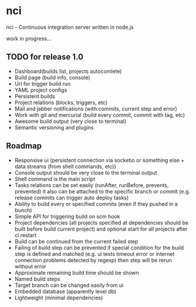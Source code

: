 # nci

nci - Continuous integration server written in node.js

work in progress...

## TODO for release 1.0

* Dashboard(builds list, projects autocomlete)
* Build page (build info, console)
* Url for trigger build run
* YAML project configs
* Persistent builds
* Project relations (blocks, triggers, etc)
* Mail and jabber notifications (with commits, current step and error)
* Work with git and mercurial (build every commit, commit with tag, etc)
* Awesome build output (very close to terminal)
* Semantic versioning and plugins


## Roadmap

* Responsive ui (persistent connection via socketio or something else +
data streams (from shell commands, etc))
* Console output should be very close to the terminal output
* Shell command is the main script
* Tasks relations can be set easily (runAfter, runBefore, prevents, prevented)
it also can be attached to the specific branch or commit (e.g. release commits
can trigger auto deploy tasks)
* Ability to build every or specified commits (even if they pushed in a bunch)
* Simple API for triggering build on scm hook
* Project dependencies (all projects specified at dependencies should be built
before build current project) and optional start for all projects after ci
restart
* Build can be continued from the current failed step
* Failing of build step can be prevented if special condition for the build step
is defined and matched (e.g. ui tests timeout error or internet connection
problems detected by regexp) then step will be rerun without error
* Approximate remaining build time should be shown
* Named build steps
* Target branch can be changed easily from ui
* Embedded database (apparently level db)
* Lightweight (minimal dependencies)
